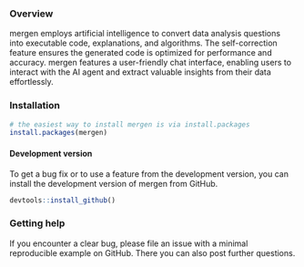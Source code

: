 
<!-- README.md is generated from README.Rmd. Please edit that file -->

### Overview

mergen employs artificial intelligence to convert data analysis
questions into executable code, explanations, and algorithms. The
self-correction feature ensures the generated code is optimized for
performance and accuracy. mergen features a user-friendly chat
interface, enabling users to interact with the AI agent and extract
valuable insights from their data effortlessly.

### Installation

``` r
# the easiest way to install mergen is via install.packages
install.packages(mergen)
```

#### Development version

To get a bug fix or to use a feature from the development version, you
can install the development version of mergen from GitHub.

``` r
devtools::install_github()
```

### Getting help

If you encounter a clear bug, please file an issue with a minimal
reproducible example on GitHub. There you can also post further
questions.
